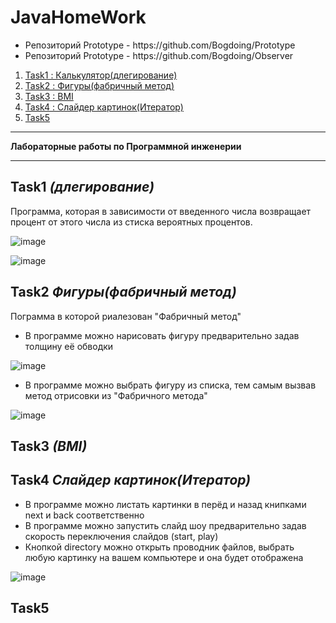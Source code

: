 # JavaHomeWork

<ul>
<li>Репозиторий Prototype - https://github.com/Bogdoing/Prototype</li>
<li>Репозиторий Prototype - https://github.com/Bogdoing/Observer</li>
</ul>


1. [Task1 : Калькулятор(длегирование)](#Task1)
2. [Task2 : Фигуры(фабричный метод)](#Task2)
3. [Task3 : BMI](#Task3)
4. [Task4 : Слайдер картинок(Итератор)](#Task4)
5. [Task5](#Task5)

<hr>
<b>Лабораторные работы по Программной инженерии</b>
<hr>

<a name="Task1"></a>
## Task1 <i>(длегирование)</i>

Программа, которая в зависимости от введенного числа возвращает процент от этого числа из стиска вероятных процентов.

![image](https://user-images.githubusercontent.com/96237923/202466975-f6378a85-2d4e-4aec-b2e1-d674b046260a.png)

![image](https://user-images.githubusercontent.com/96237923/202467081-1193f3be-d364-438f-ad23-d9f4c8d42893.png)


<a name="Task2"></a>
## Task2 <i>Фигуры(фабричный метод)</i>

Пограмма в которой риалезован "Фабричный метод" 
 * В программе можно нарисовать фигуру предварительно задав толщину её обводки 
 
 ![image](https://user-images.githubusercontent.com/96237923/202469022-69c079ff-f0c2-48cd-8ec9-2b54e0a52210.png)
 
 
 * В программе можно выбрать фигуру из списка, тем самым вызвав метод отрисовки из "Фабричного метода"  
 
 ![image](https://user-images.githubusercontent.com/96237923/202485988-ef6abf7e-0ee7-472d-97bf-e8058e43bf9e.png)
 


<a name="Task3"></a>
## Task3 <i>(BMI)</i>

<a name="Task4"></a>
## Task4 <i>Слайдер картинок(Итератор)</i>

* В программе можно листать картинки в перёд и назад книпками next и back соответственно
* В программе можно запустить слайд шоу предварительно задав скорость переключения слайдов (start, play)
* Кнопкой directory можно открыть проводник файлов, выбрать любую картинку на вашем компьютере и она будет отображена

![image](https://user-images.githubusercontent.com/96237923/202486688-19d5e5ab-c4eb-4bee-b6ed-bfa6932b6b4a.png)



<a name="Task5"></a>
## Task5
